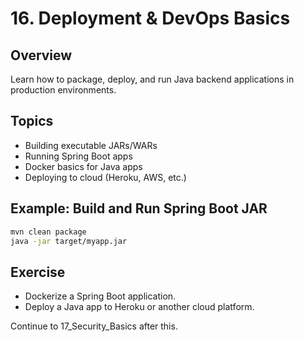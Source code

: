 # 16. Deployment & DevOps Basics

## Overview
Learn how to package, deploy, and run Java backend applications in production environments.

## Topics
- Building executable JARs/WARs
- Running Spring Boot apps
- Docker basics for Java apps
- Deploying to cloud (Heroku, AWS, etc.)

## Example: Build and Run Spring Boot JAR
```bash
mvn clean package
java -jar target/myapp.jar
```

## Exercise
- Dockerize a Spring Boot application.
- Deploy a Java app to Heroku or another cloud platform.

Continue to 17_Security_Basics after this.

